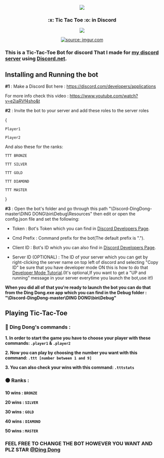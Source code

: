 <meta name="google-site-verification" content="S9makGFqq2jI8ET28UhlWbYH5eWbyOAxVaDP2WayacY" />
<p align="center">
  <img src="https://i.imgur.com/jwfdOgSb.png">
</p>

<h3> <p align="center"> :x: Tic Tac Toe :o: in Discord </p> </h3> 
<p align="center"> <img src="https://img.shields.io/github/v/release/shaahinfaezi/Discord-DingDong"> </p>

<p align="center">
  <a href="https://imgur.com/phDSrMn"><img src="https://i.imgur.com/phDSrMn.gif" title="source: imgur.com" /></a>
</p>

### This is a Tic-Tac-Toe Bot for discord That I made for [my discord server](https://discord.gg/P2BrjMN) using [Discord.net](https://github.com/discord-net/Discord.Net).

## Installing and Running the bot


**#1** : Make a Discord Bot here : https://discord.com/developers/applications 

For more info check this video : https://www.youtube.com/watch?v=e2iaRVf4sho&t

**#2** : Invite the bot to your server and add these roles to the server roles 

{

`Player1`

`Player2`

And also these for the ranks:

`TTT BRONZE`

`TTT SILVER`

`TTT GOLD`

`TTT DIAMOND`

`TTT MASTER`

}

**#3** :  Open the bot's folder and go through this path "\Discord-DingDong-master\DING DONG\bin\Debug\Resources" then edit or open the config.json file and set the following:

* Token : Bot's Token which you can find in [Discord Developers Page](https://discord.com/developers/applications).

* Cmd Prefix : Command prefix for the bot(The default prefix is ".").

* Client ID : Bot's ID which you can also find in [Discord Developers Page](https://discord.com/developers/applications).

* Server ID (OPTIONAL) : The ID of your server which you can get by right-clicking the server name on top left of discord and selecting "Copy ID" be sure that you have developer mode ON this is how to do that [Developer Mode Tutorial](https://discordia.me/en/developer-mode#:~:text=Enabling%20Developer%20Mode%20is%20easy,the%20toggle%20to%20enable%20it).(It's optional,If you want to get a "UP and running" message in your server everytime you launch the bot,use it!)

**When you did all of that you're ready to launch the bot you can do that from the Ding Dong.exe app which you can find in the Debug folder : "\Discord-DingDong-master\DING DONG\bin\Debug"**







## Playing Tic-Tac-Toe 

### :red_circle: **Ding Dong's commands :**

 **1.  In order to start the game you have to choose your player with these commands: `.player1` & `.player2`**

 **2.  Now you can play by choosing the number you want with this command:  `.ttt [number between 1 and 9]`**

 **3. You can also check your wins with this command: `.tttstats`**

### :black_circle: **Ranks :**

**10 wins :  `BRONZE`**

**20 wins :  `SILVER`** 

**30 wins :  `GOLD`** 

**40 wins :  `DIAMOND`** 

**50 wins :  `MASTER`**

### **__FEEL FREE TO CHANGE THE BOT HOWEVER YOU WANT AND PLZ STAR [@Ding Dong](https://github.com/shaahinfaezi/Discord-DingDong)__**





